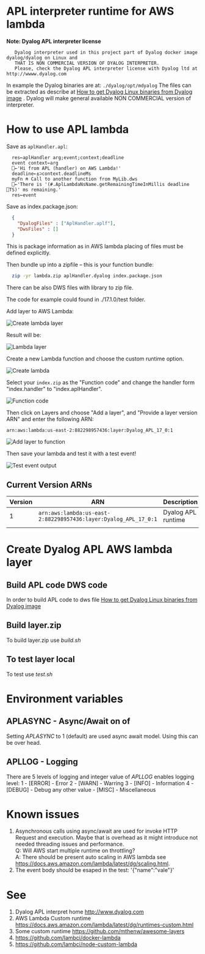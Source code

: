 # APL interpreter runtime for AWS lambda

**Note: Dyalog APL interpreter license**
```
   Dyalog interpreter used in this project part of Dyalog docker image   dyalog/dyalog on Linux and
   THAT IS NON COMMERCIAL VERSION OF DYALOG INTERPRETER.
   Please, check the Dyalog APL interpreter license with Dyalog ltd at http://wwww.dyalog.com
```

In example the Dyalog binaries are at: ```./dyalog/opt/mdyalog```
The files can be extracted as describe at [How to get Dyalog Linux binaries from Dyalog image](./GetDyalog.md) . Dyalog will make general available NON COMMERCIAL version of interpreter.

# How to use APL lambda

Save as `aplHandler.apl`:

```apl
  res←aplHandler arg;event;context;deadline
  event context←arg
  ⎕←'Hi from APL (handler) on AWS Lambda!'
  deadline←⍎⊃context.deadlineMs
  myFn ⍝ Call to another function from MyLib.dws
  ⎕←'There is '(#.AplLambdaNsName.getRemainingTimeInMillis deadline ⎕TS)' ms remaining.'
  res←event
```

Save as index.package.json:
```json
  {
    "DyalogFiles" : ["AplHandler.aplf"],
    "DwsFiles" : []
  }
```
This is package information as in AWS lambda placing of files must be defined explicitly.

Then bundle up into a zipfile – this is your function bundle:

```sh
  zip -yr lambda.zip aplHandler.dyalog index.package.json 
```

There can be also DWS files with library to zip file.

The code for example could found in ./17.1.0/test folder.

Add layer to AWS Lambda:

![Create lambda layer](https://github.com/mvranic/apl-lambda/blob/master/img/create_layer.png "Create lambda layer screenshot")

Result will be:

![Lambda layer](https://github.com/mvranic/apl-lambda/blob/master/img/layer.png "APL lambda layer screenshot")

Create a new Lambda function and choose the custom runtime option.

![Create lambda](https://github.com/mvranic/apl-lambda/blob/master/img/create.png "Create lambda screenshot")

Select your `index.zip` as the "Function code" and change the handler form "index.handler" to "index.aplHandler".

![Function code](https://github.com/mvranic/apl-lambda/blob/master/img/function_code.png "Function code setup screenshot")

Then click on Layers and choose "Add a layer", and "Provide a layer version ARN" and enter the following ARN:

```
arn:aws:lambda:us-east-2:882298957436:layer:Dyalog_APL_17_0:1
```

![Add layer to function](https://github.com/mvranic/apl-lambda/blob/master/img/add_function_layer.png "Function add layer setup screenshot")

Then save your lambda and test it with a test event! 

![Test event output](https://github.com/mvranic/apl-lambda/blob/master/img/log.png "Test event output screenshot")

## Current Version ARNs

| Version | ARN | Description |
| --- | --- | --- |
| 1 | `arn:aws:lambda:us-east-2:882298957436:layer:Dyalog_APL_17_0:1` | 	Dyalog APL runtime | 
| | |  |

# Create Dyalog APL AWS lambda layer
## Build APL code DWS code
In order to build APL code to dws file 
[How to get Dyalog Linux binaries from Dyalog image](./build-apllambda.md)

## Build layer.zip
To build layer.zip use *build.sh*

## To test layer local
To test use *test.sh*

# Environment variables
## APLASYNC - Async/Await on of
Setting *APLASYNC* to 1 (default) are used async await model. Using this can be over head.
## APLLOG - Logging
There are 5 levels of logging and integer value of *APLLOG* enables logging level:
1 - [ERROR] - Error
2 - [WARN] - Warring
3 - [INFO] - Information
4 - [DEBUG] - Debug
any other value - [MISC] - Miscellaneous

# Known issues
1. Asynchronous calls using async/await are used for invoke HTTP Request and execution. Maybe that is overhead as it might introduce not needed threading issues and performance.  
 Q: Will AWS start multiple runtime on throttling?  
 A: There should be present auto scaling in AWS lambda see <https://docs.aws.amazon.com/lambda/latest/dg/scaling.html>.  
2. The event body should be esaped in the test:
'{\"name\":\"vale\"}'

# See
1. Dyalog APL interpret home <http://www.dyalog.com>
2. AWS Lambda Custom runtime <https://docs.aws.amazon.com/lambda/latest/dg/runtimes-custom.html>
3. Some custom runtime <https://github.com/mthenw/awesome-layers>
4. <https://github.com/lambci/docker-lambda>
5. <https://github.com/lambci/node-custom-lambda>

